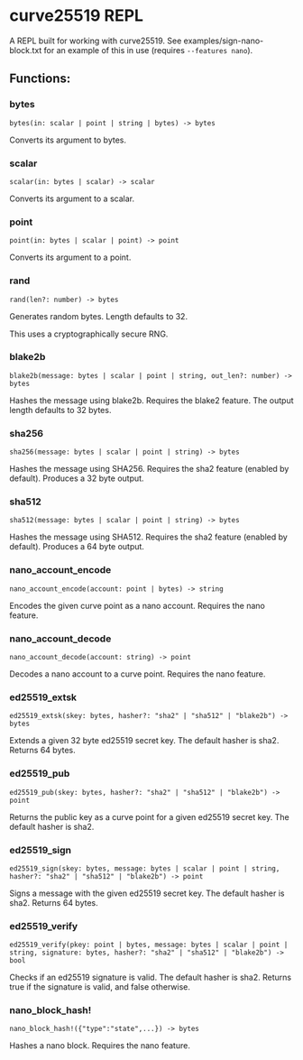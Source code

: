 # curve25519 REPL

A REPL built for working with curve25519.
See examples/sign-nano-block.txt for an example of this in use (requires `--features nano`).

## Functions:

### bytes

`bytes(in: scalar | point | string | bytes) -> bytes`

Converts its argument to bytes.

### scalar

`scalar(in: bytes | scalar) -> scalar`

Converts its argument to a scalar.

### point

`point(in: bytes | scalar | point) -> point`

Converts its argument to a point.

### rand

`rand(len?: number) -> bytes`

Generates random bytes. Length defaults to 32.

This uses a cryptographically secure RNG.

### blake2b

`blake2b(message: bytes | scalar | point | string, out_len?: number) -> bytes`

Hashes the message using blake2b.
Requires the blake2 feature.
The output length defaults to 32 bytes.

### sha256

`sha256(message: bytes | scalar | point | string) -> bytes`

Hashes the message using SHA256.
Requires the sha2 feature (enabled by default).
Produces a 32 byte output.

### sha512

`sha512(message: bytes | scalar | point | string) -> bytes`

Hashes the message using SHA512.
Requires the sha2 feature (enabled by default).
Produces a 64 byte output.

### nano_account_encode

`nano_account_encode(account: point | bytes) -> string`

Encodes the given curve point as a nano account.
Requires the nano feature.

### nano_account_decode

`nano_account_decode(account: string) -> point`

Decodes a nano account to a curve point.
Requires the nano feature.

### ed25519_extsk

`ed25519_extsk(skey: bytes, hasher?: "sha2" | "sha512" | "blake2b") -> bytes`

Extends a given 32 byte ed25519 secret key.
The default hasher is sha2.
Returns 64 bytes.

### ed25519_pub

`ed25519_pub(skey: bytes, hasher?: "sha2" | "sha512" | "blake2b") -> point`

Returns the public key as a curve point for a given ed25519 secret key.
The default hasher is sha2.

### ed25519_sign

`ed25519_sign(skey: bytes, message: bytes | scalar | point | string, hasher?: "sha2" | "sha512" | "blake2b") -> point`

Signs a message with the given ed25519 secret key.
The default hasher is sha2.
Returns 64 bytes.

### ed25519_verify

`ed25519_verify(pkey: point | bytes, message: bytes | scalar | point | string, signature: bytes, hasher?: "sha2" | "sha512" | "blake2b") -> bool`

Checks if an ed25519 signature is valid.
The default hasher is sha2.
Returns true if the signature is valid, and false otherwise.

### nano_block_hash!

`nano_block_hash!({"type":"state",...}) -> bytes`

Hashes a nano block.
Requires the nano feature.
